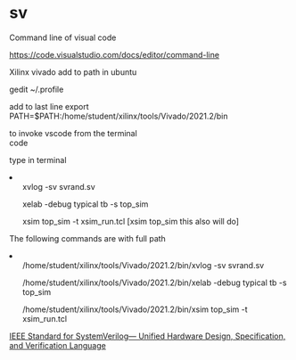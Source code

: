 # sv

Command line of visual code 

https://code.visualstudio.com/docs/editor/command-line

Xilinx vivado add to path in ubuntu


gedit ~/.profile

add to last line 
export PATH=$PATH:/home/student/xilinx/tools/Vivado/2021.2/bin

to invoke vscode from the terminal<br/>
code

type in terminal

<li>
 <ol>xvlog  -sv svrand.sv </ol>
 <ol>xelab  -debug typical tb -s top_sim</ol>
<ol>xsim  top_sim -t xsim_run.tcl  [xsim  top_sim  this also will do]</ol>
</li>

The following commands are with full path

<li>
 <ol>/home/student/xilinx/tools/Vivado/2021.2/bin/xvlog  -sv svrand.sv </ol>
<ol>/home/student/xilinx/tools/Vivado/2021.2/bin/xelab  -debug typical tb -s top_sim </ol>
<ol>/home/student/xilinx/tools/Vivado/2021.2/bin/xsim  top_sim -t xsim_run.tcl </ol>


[IEEE Standard for SystemVerilog—
Unified Hardware Design,
Specification, and Verification
Language](https://drive.google.com/file/d/1ZBCmIYxE_mlNlnBnHTBBoZ19CYvoxKpQ/view?usp=drive_link)
